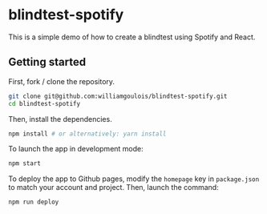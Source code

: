 # blindtest-spotify

This is a simple demo of how to create a blindtest using Spotify and React.

## Getting started

First, fork / clone the repository.

```bash
git clone git@github.com:williamgoulois/blindtest-spotify.git
cd blindtest-spotify
```

Then, install the dependencies.

```bash
npm install # or alternatively: yarn install
```

To launch the app in development mode:

```bash
npm start
```

To deploy the app to Github pages, modify the `homepage` key in `package.json` to match your account and project.
Then, launch the command:

```bash
npm run deploy
```
